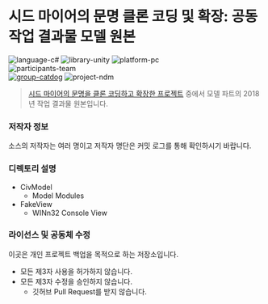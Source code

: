 # 시드 마이어의 문명 클론 코딩 및 확장: 공동 작업 결과물 모델 원본

![language-c#][language-c#] ![library-unity][library-unity] ![platform-pc][platform-pc]
<br>
![participants-team][participants-team]
<br>
[![group-catdog][catdog-image]][catdog-url] ![project-ndm][project-ndm]

> [시드 마이어의 문명을 클론 코딩하고 확장한 프로젝트](https://github.com/nestiank/extended-civilization-refactoring) 중에서 모델 파트의 2018년 작업 결과물 원본입니다.

### 저작자 정보

소스의 저작자는 여러 명이고 저작자 명단은 커밋 로그를 통해 확인하시기 바랍니다.

### 디렉토리 설명

  * CivModel
    * Model Modules
  * FakeView
    * WINn32 Console View

### 라이선스 및 공동체 수정

이곳은 개인 프로젝트 백업을 목적으로 하는 저장소입니다.

  * 모든 제3자 사용을 허가하지 않습니다.
  * 모든 제3자 수정을 승인하지 않습니다.
    * 깃허브 Pull Request를 받지 않습니다.

<!-- Image definitions -->
[catdog-image]: https://img.shields.io/badge/Group-CAT&DOG-red
[catdog-url]: https://catdog.korea.ac.kr
[project-ndm]: https://img.shields.io/badge/Project-Nexon%20Dream%20Makers-198c19
[language-c#]: https://img.shields.io/badge/Language-C%23-orange
[library-unity]: https://img.shields.io/badge/Library-Unity-green
[platform-pc]: https://img.shields.io/badge/Platform-PC-yellowgreen
[participants-team]: https://img.shields.io/badge/Participants-Team%20Project-7aa3cc

